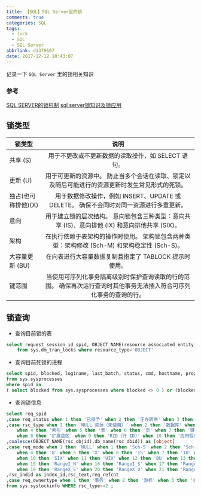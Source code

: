 ```yaml
---
title: 【SQL】SQL Server里的锁
comments: true
categories: SQL
tags:
  - lock
  - SQL
  - SQL Server
abbrlink: d1379167
date: 2017-12-12 10:43:07
---
```


记录一下 `SQL Server` 里的锁相关知识
<!-- more -->

### 参考

[SQL SERVER的锁机制](https://www.cnblogs.com/chillsrc/archive/2013/04/13/3018386.html)
[sql server锁知识及锁应用](http://blog.csdn.net/huwei2003/article/details/4047191)

## 锁类型

| 锁类型 | 说明 | 
| ------------- |:-------------:|
| 共享 (S) | 用于不更改或不更新数据的读取操作，如 SELECT 语句。 |
| 更新 (U) | 用于可更新的资源中。 防止当多个会话在读取、锁定以及随后可能进行的资源更新时发生常见形式的死锁。 |
| 独占(也可称排他)(X) | 用于数据修改操作，例如 INSERT、UPDATE 或 DELETE。 确保不会同时对同一资源进行多重更新。 |
| 意向 | 用于建立锁的层次结构。 意向锁包含三种类型：意向共享 (IS)、意向排他 (IX) 和意向排他共享 (SIX)。 |
| 架构 | 在执行依赖于表架构的操作时使用。 架构锁包含两种类型：架构修改 (Sch-M) 和架构稳定性 (Sch-S)。 |
| 大容量更新 (BU) | 在向表进行大容量数据复制且指定了 TABLOCK 提示时使用。 |
| 键范围 | 当使用可序列化事务隔离级别时保护查询读取的行的范围。 确保再次运行查询时其他事务无法插入符合可序列化事务的查询的行。 |

## 锁查询

* 查询目前锁的表
```sql
select request_session_id spid, OBJECT_NAME(resource_associated_entity_id) tablename, request_status, request_type, request_mode
    from sys.dm_tran_locks where resource_type='OBJECT'
```

* 查询目前死锁的进程
```sql
select spid, blocked, loginame, last_batch, status, cmd, hostname, program_name  
from sys.sysprocesses  
where spid in  
( select blocked from sys.sysprocesses where blocked <> 0 ) or (blocked <>0) 
```

* 查询锁信息
```sql
select req_spid  
,case req_status when 1 then '已授予' when 2 then '正在转换' when 3 then '正在等待' end as req_status  
,case rsc_type when 1 then 'NULL 资源（未使用）' when 2 then '数据库' when 3 then '文件'  
    when 4 then '索引' when 5 then '表' when 6 then '页' when 7 then '键'   
    when 8 then '扩展盘区' when 9 then 'RID（行 ID)' when 10 then '应用程序' else '' end rsc_type  
,coalesce(OBJECT_NAME(rsc_objid),db_name(rsc_dbid)) as [object]  
,case req_mode when 1 then 'NULL' when 1 then 'Sch-S' when 2 then 'Sch-M' when 3 then 'S'   
    when 4 then 'U' when 5 then 'X' when 6 then 'IS' when 7 then 'IU' when 8 then 'IX' when 9 then 'SIU'   
    when 10 then 'SIX' when 11 then 'UIX' when 12 then 'BU' when 13 then 'RangeS_S' when 14 then 'RangeS_U'   
    when 15 then 'RangeI_N' when 16 then 'RangeI_S' when 17 then 'RangeI_U' when 18 then 'RangeI_X'   
    when 19 then 'RangeX_S' when 20 then 'RangeX_U' when 21 then 'RangeX_X' else '' end req_mode  
,rsc_indid as index_id,rsc_text,req_refcnt  
,case req_ownertype when 1 then '事务' when 2 then '游标' when 3 then '会话' when 4 then 'ExSession' else'' end req_ownertype  
from sys.syslockinfo WHERE rsc_type<>2 ;
```